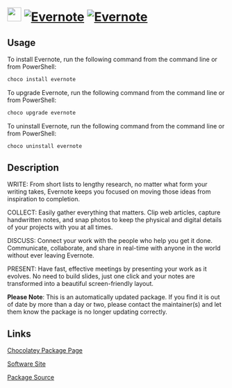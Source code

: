 ﻿# <img src="https://cdn.jsdelivr.net/gh/mkevenaar/chocolatey-packages@aa837530f118c5c04eb24910a503865173952d25/icons/evernote.png" width="32" height="32"/> [![Evernote](https://img.shields.io/chocolatey/v/evernote.svg?label=Evernote)](https://chocolatey.org/packages/evernote) [![Evernote](https://img.shields.io/chocolatey/dt/evernote.svg)](https://chocolatey.org/packages/evernote)

## Usage

To install Evernote, run the following command from the command line or from PowerShell:

```powershell
choco install evernote
```

To upgrade Evernote, run the following command from the command line or from PowerShell:

```powershell
choco upgrade evernote
```

To uninstall Evernote, run the following command from the command line or from PowerShell:

```powershell
choco uninstall evernote
```

## Description

WRITE: From short lists to lengthy research, no matter what form your writing takes, Evernote keeps you focused on moving those ideas from inspiration to completion.

COLLECT: Easily gather everything that matters. Clip web articles, capture handwritten notes, and snap photos to keep the physical and digital details of your projects with you at all times.

DISCUSS: Connect your work with the people who help you get it done. Communicate, collaborate, and share in real-time with anyone in the world without ever leaving Evernote.

PRESENT: Have fast, effective meetings by presenting your work as it evolves. No need to build slides, just one click and your notes are transformed into a beautiful screen-friendly layout.

**Please Note**: This is an automatically updated package. If you find it is
out of date by more than a day or two, please contact the maintainer(s) and
let them know the package is no longer updating correctly.


## Links

[Chocolatey Package Page](https://chocolatey.org/packages/evernote)

[Software Site](http://evernote.com/evernote/)

[Package Source](https://github.com/mkevenaar/chocolatey-packages/tree/master/automatic/evernote)

